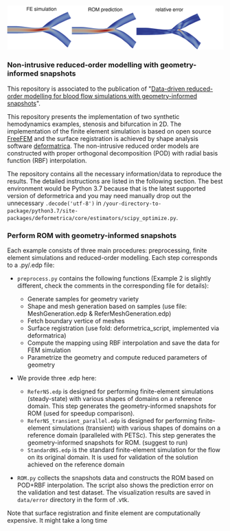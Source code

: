 ![](https://github.com/DongweiYe/ROM-with-geometry-informed-snapshots/blob/main/github_figure.png)
### Non-intrusive reduced-order modelling with geometry-informed snapshots

This repository is associated to the publication of "[Data-driven reduced-order modelling for blood flow simulations with geometry-informed snapshots](https://arxiv.org/abs/2302.11006)". 

This repository presents the implementation of two synthetic hemodynamics examples, stenosis and bifurcation in 2D. The implementation of the finite element simulation is based on open source [FreeFEM](https://freefem.org/) and the surface registration is achieved by shape analysis software [deformatrica](https://www.deformetrica.org/). The non-intrusive reduced order models are constructed with proper orthogonal decomposition (POD) with radial basis function (RBF) interpolation.

The repository contains all the necessary information/data to reproduce the results. The detailed instructions are listed in the following section. The best environment would be Python 3.7 because that is the latest supported version of deformetrica and you may need manually drop out the unnecessary `.decode('utf-8')` in `/your-directory-to-package/python3.7/site-packages/deformetrica/core/estimators/scipy_optimize.py`.

### Perform ROM with geometry-informed snapshots
Each example consists of three main procedures: preprocessing, finite element simulations and reduced-order modelling. Each step corresponds to a .py/.edp file:
* `preprocess.py` contains the following functions (Example 2 is slightly different, check the comments in the corresponding file for details):
  - Generate samples for geometry variety         
  - Shape and mesh generation based on samples (use file: MeshGeneration.edp & ReferMeshGeneration.edp)
  - Fetch boundary vertice of meshes 
  - Surface registration (use fold: deformetrica_script, implemented via deformatrica)
  - Compute the mapping using RBF interpolation and save the data for FEM simulation
  - Parametrize the geometry and compute reduced parameters of geometry

* We provide three .edp here:
  - `ReferNS.edp` is designed for performing finite-element simulations (steady-state) with various shapes of domains on a reference domain. This step generates the geometry-informed snapshots for ROM (used for speedup comparison).
  - `ReferNS_transient_parallel.edp` is designed for performing finite-element simulations (transient) with various shapes of domains on a reference domain (paralleled with PETSc). This step generates the geometry-informed snapshots for ROM. (suggest to run)
  - `StandardNS.edp` is the standard finite-element simulation for the flow on its original domain. It is used for validation of the solution achieved on the reference domain

* `ROM.py` collects the snapshots data and constructs the ROM based on POD+RBF interpolation. The script also shows the prediction error on the validation and test dataset. The visualization results are saved in `data/error` directory in the form of .vtk. 

Note that surface registration and finite element are computationally expensive. It might take a long time
